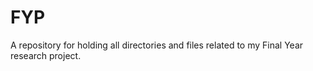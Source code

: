 # FYP
A repository for holding all directories and files related to my Final Year research project.
